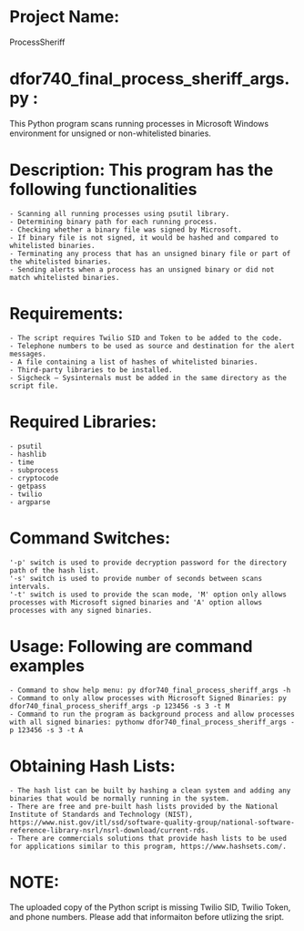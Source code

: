 # Project Name: 
ProcessSheriff

# dfor740_final_process_sheriff_args.py : 
This Python program scans running processes in Microsoft Windows environment for unsigned or non-whitelisted binaries.

# Description: This program has the following functionalities
	- Scanning all running processes using psutil library. 
	- Determining binary path for each running process.
	- Checking whether a binary file was signed by Microsoft.
	- If binary file is not signed, it would be hashed and compared to whitelisted binaries. 
	- Terminating any process that has an unsigned binary file or part of the whitelisted binaries.
	- Sending alerts when a process has an unsigned binary or did not match whitelisted binaries.

# Requirements: 
	- The script requires Twilio SID and Token to be added to the code. 
	- Telephone numbers to be used as source and destination for the alert messages. 
	- A file containing a list of hashes of whitelisted binaries. 
	- Third-party libraries to be installed. 
	- Sigcheck – Sysinternals must be added in the same directory as the script file. 
	
# Required Libraries: 
	- psutil  
	- hashlib
	- time 
	- subprocess
	- cryptocode
	- getpass
	- twilio
	- argparse
	
# Command Switches: 
	'-p' switch is used to provide decryption password for the directory path of the hash list.
	'-s' switch is used to provide number of seconds between scans intervals. 
	'-t' switch is used to provide the scan mode, 'M' option only allows processes with Microsoft signed binaries and 'A' option allows processes with any signed binaries.
	
# Usage: Following are command examples
	- Command to show help menu: py dfor740_final_process_sheriff_args -h 
	- Command to only allow processes with Microsoft Signed Binaries: py dfor740_final_process_sheriff_args -p 123456 -s 3 -t M
	- Command to run the program as background process and allow processes with all signed binaries: pythonw dfor740_final_process_sheriff_args -p 123456 -s 3 -t A

# Obtaining Hash Lists:
	- The hash list can be built by hashing a clean system and adding any binaries that would be normally running in the system. 
	- There are free and pre-built hash lists provided by the National Institute of Standards and Technology (NIST), https://www.nist.gov/itl/ssd/software-quality-group/national-software-reference-library-nsrl/nsrl-download/current-rds.
	- There are commercials solutions that provide hash lists to be used for applications similar to this program, https://www.hashsets.com/.

# NOTE: 
The uploaded copy of the Python script is missing Twilio SID, Twilio Token, and phone numbers. Please add that informaiton before utlizing the sript. 
